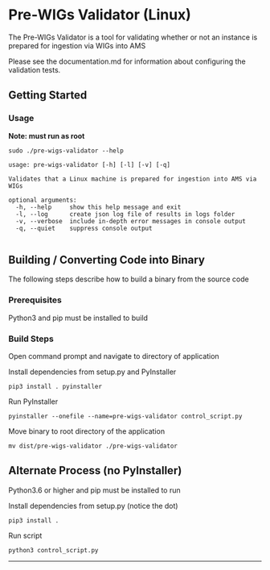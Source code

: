 # Pre-WIGs Validator (Linux)

The Pre-WIGs Validator is a tool for validating whether or not an instance is prepared for ingestion via WIGs into AMS

Please see the documentation.md for information about configuring the validation tests.


## Getting Started


### Usage
**Note: must run as root**

```
sudo ./pre-wigs-validator --help

usage: pre-wigs-validator [-h] [-l] [-v] [-q]

Validates that a Linux machine is prepared for ingestion into AMS via WIGs

optional arguments:
  -h, --help     show this help message and exit
  -l, --log      create json log file of results in logs folder
  -v, --verbose  include in-depth error messages in console output
  -q, --quiet    suppress console output


```

## Building / Converting Code into Binary


The following steps describe how to build a binary from the source code


### Prerequisites


Python3 and pip must be installed to build


### Build Steps


Open command prompt and navigate to directory of application


Install dependencies from setup.py and PyInstaller

```
pip3 install . pyinstaller
```


Run PyInstaller

```
pyinstaller --onefile --name=pre-wigs-validator control_script.py
```

Move binary to root directory of the application

```
mv dist/pre-wigs-validator ./pre-wigs-validator
```



## Alternate Process (no PyInstaller)

Python3.6 or higher and pip must be installed to run

Install dependencies from setup.py (notice the dot)

```
pip3 install .
```

Run script

```
python3 control_script.py
```


---


